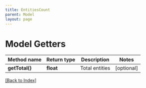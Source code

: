 ```yaml
---
title: EntitiesCount
parent: Model
layout: page
---
```


# Model Getters

Method name | Return type | Description | Notes
------------ | ------------- | ------------- | -------------
**getTotal()** | **float** | Total entities | [optional]

[[Back to Index]](../index.md)
